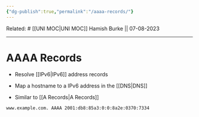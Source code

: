 ```yaml
---
{"dg-publish":true,"permalink":"/aaaa-records/"}
---
```


Related: #
[[UNI MOC\|UNI MOC]]
Hamish Burke || 07-08-2023
***

# AAAA Records

- Resolve [[IPv6\|IPv6]] address records
- Map a hostname to a IPv6 address in the [[DNS\|DNS]]

- Similar to [[A Records\|A Records]]

```
www.example.com. AAAA 2001:db8:85a3:0:0:8a2e:0370:7334
```

